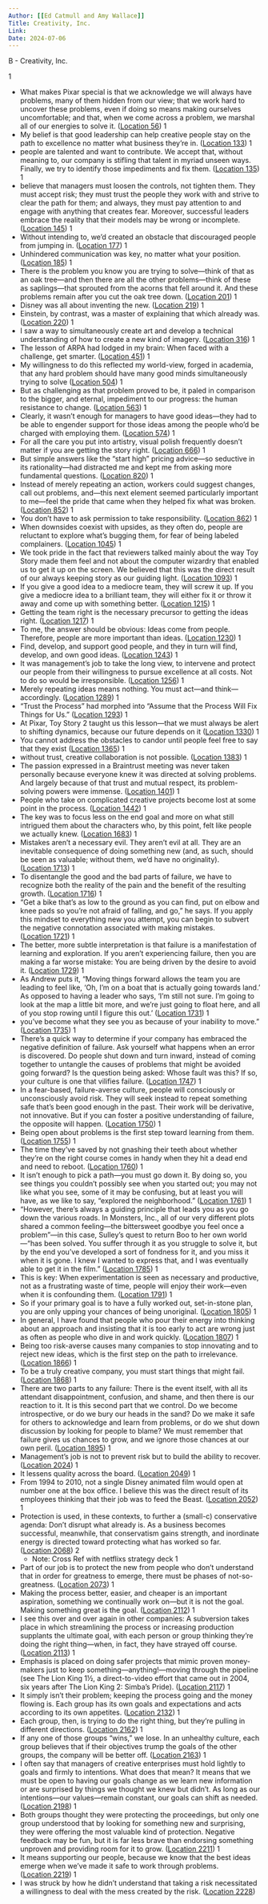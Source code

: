 ```yaml
---
Author: [[Ed Catmull and Amy Wallace]]
Title: Creativity, Inc.
Link: 
Date: 2024-07-06
---
```

B - Creativity, Inc.

1
- What makes Pixar special is that we acknowledge we will always have problems, many of them hidden from our view; that we work hard to uncover these problems, even if doing so means making ourselves uncomfortable; and that, when we come across a problem, we marshal all of our energies to solve it. ([Location 56](https://readwise.io/to_kindle?action=open&asin=B00FUZQYBO&location=56))
1
- My belief is that good leadership can help creative people stay on the path to excellence no matter what business they’re in. ([Location 133](https://readwise.io/to_kindle?action=open&asin=B00FUZQYBO&location=133))
1
- people are talented and want to contribute. We accept that, without meaning to, our company is stifling that talent in myriad unseen ways. Finally, we try to identify those impediments and fix them. ([Location 135](https://readwise.io/to_kindle?action=open&asin=B00FUZQYBO&location=135))
1
- believe that managers must loosen the controls, not tighten them. They must accept risk; they must trust the people they work with and strive to clear the path for them; and always, they must pay attention to and engage with anything that creates fear. Moreover, successful leaders embrace the reality that their models may be wrong or incomplete. ([Location 145](https://readwise.io/to_kindle?action=open&asin=B00FUZQYBO&location=145))
1
- Without intending to, we’d created an obstacle that discouraged people from jumping in. ([Location 177](https://readwise.io/to_kindle?action=open&asin=B00FUZQYBO&location=177))
1
- Unhindered communication was key, no matter what your position. ([Location 185](https://readwise.io/to_kindle?action=open&asin=B00FUZQYBO&location=185))
1
- There is the problem you know you are trying to solve—think of that as an oak tree—and then there are all the other problems—think of these as saplings—that sprouted from the acorns that fell around it. And these problems remain after you cut the oak tree down. ([Location 201](https://readwise.io/to_kindle?action=open&asin=B00FUZQYBO&location=201))
1
- Disney was all about inventing the new. ([Location 219](https://readwise.io/to_kindle?action=open&asin=B00FUZQYBO&location=219))
1
- Einstein, by contrast, was a master of explaining that which already was. ([Location 220](https://readwise.io/to_kindle?action=open&asin=B00FUZQYBO&location=220))
1
- I saw a way to simultaneously create art and develop a technical understanding of how to create a new kind of imagery. ([Location 316](https://readwise.io/to_kindle?action=open&asin=B00FUZQYBO&location=316))
1
- The lesson of ARPA had lodged in my brain: When faced with a challenge, get smarter. ([Location 451](https://readwise.io/to_kindle?action=open&asin=B00FUZQYBO&location=451))
1
- My willingness to do this reflected my world-view, forged in academia, that any hard problem should have many good minds simultaneously trying to solve ([Location 504](https://readwise.io/to_kindle?action=open&asin=B00FUZQYBO&location=504))
1
- But as challenging as that problem proved to be, it paled in comparison to the bigger, and eternal, impediment to our progress: the human resistance to change. ([Location 563](https://readwise.io/to_kindle?action=open&asin=B00FUZQYBO&location=563))
1
- Clearly, it wasn’t enough for managers to have good ideas—they had to be able to engender support for those ideas among the people who’d be charged with employing them. ([Location 574](https://readwise.io/to_kindle?action=open&asin=B00FUZQYBO&location=574))
1
- For all the care you put into artistry, visual polish frequently doesn’t matter if you are getting the story right. ([Location 666](https://readwise.io/to_kindle?action=open&asin=B00FUZQYBO&location=666))
1
- But simple answers like the “start high” pricing advice—so seductive in its rationality—had distracted me and kept me from asking more fundamental questions. ([Location 820](https://readwise.io/to_kindle?action=open&asin=B00FUZQYBO&location=820))
1
- Instead of merely repeating an action, workers could suggest changes, call out problems, and—this next element seemed particularly important to me—feel the pride that came when they helped fix what was broken. ([Location 852](https://readwise.io/to_kindle?action=open&asin=B00FUZQYBO&location=852))
1
- You don’t have to ask permission to take responsibility. ([Location 862](https://readwise.io/to_kindle?action=open&asin=B00FUZQYBO&location=862))
1
- When downsides coexist with upsides, as they often do, people are reluctant to explore what’s bugging them, for fear of being labeled complainers. ([Location 1045](https://readwise.io/to_kindle?action=open&asin=B00FUZQYBO&location=1045))
1
- We took pride in the fact that reviewers talked mainly about the way Toy Story made them feel and not about the computer wizardry that enabled us to get it up on the screen. We believed that this was the direct result of our always keeping story as our guiding light. ([Location 1093](https://readwise.io/to_kindle?action=open&asin=B00FUZQYBO&location=1093))
1
- If you give a good idea to a mediocre team, they will screw it up. If you give a mediocre idea to a brilliant team, they will either fix it or throw it away and come up with something better. ([Location 1215](https://readwise.io/to_kindle?action=open&asin=B00FUZQYBO&location=1215))
1
- Getting the team right is the necessary precursor to getting the ideas right. ([Location 1217](https://readwise.io/to_kindle?action=open&asin=B00FUZQYBO&location=1217))
1
- To me, the answer should be obvious: Ideas come from people. Therefore, people are more important than ideas. ([Location 1230](https://readwise.io/to_kindle?action=open&asin=B00FUZQYBO&location=1230))
1
- Find, develop, and support good people, and they in turn will find, develop, and own good ideas. ([Location 1243](https://readwise.io/to_kindle?action=open&asin=B00FUZQYBO&location=1243))
1
- It was management’s job to take the long view, to intervene and protect our people from their willingness to pursue excellence at all costs. Not to do so would be irresponsible. ([Location 1256](https://readwise.io/to_kindle?action=open&asin=B00FUZQYBO&location=1256))
1
- Merely repeating ideas means nothing. You must act—and think—accordingly. ([Location 1289](https://readwise.io/to_kindle?action=open&asin=B00FUZQYBO&location=1289))
1
- “Trust the Process” had morphed into “Assume that the Process Will Fix Things for Us.” ([Location 1293](https://readwise.io/to_kindle?action=open&asin=B00FUZQYBO&location=1293))
1
- At Pixar, Toy Story 2 taught us this lesson—that we must always be alert to shifting dynamics, because our future depends on it ([Location 1330](https://readwise.io/to_kindle?action=open&asin=B00FUZQYBO&location=1330))
1
- You cannot address the obstacles to candor until people feel free to say that they exist ([Location 1365](https://readwise.io/to_kindle?action=open&asin=B00FUZQYBO&location=1365))
1
- without trust, creative collaboration is not possible. ([Location 1383](https://readwise.io/to_kindle?action=open&asin=B00FUZQYBO&location=1383))
1
- The passion expressed in a Braintrust meeting was never taken personally because everyone knew it was directed at solving problems. And largely because of that trust and mutual respect, its problem-solving powers were immense. ([Location 1401](https://readwise.io/to_kindle?action=open&asin=B00FUZQYBO&location=1401))
1
- People who take on complicated creative projects become lost at some point in the process. ([Location 1442](https://readwise.io/to_kindle?action=open&asin=B00FUZQYBO&location=1442))
1
- The key was to focus less on the end goal and more on what still intrigued them about the characters who, by this point, felt like people we actually knew. ([Location 1683](https://readwise.io/to_kindle?action=open&asin=B00FUZQYBO&location=1683))
1
- Mistakes aren’t a necessary evil. They aren’t evil at all. They are an inevitable consequence of doing something new (and, as such, should be seen as valuable; without them, we’d have no originality). ([Location 1713](https://readwise.io/to_kindle?action=open&asin=B00FUZQYBO&location=1713))
1
- To disentangle the good and the bad parts of failure, we have to recognize both the reality of the pain and the benefit of the resulting growth. ([Location 1716](https://readwise.io/to_kindle?action=open&asin=B00FUZQYBO&location=1716))
1
- “Get a bike that’s as low to the ground as you can find, put on elbow and knee pads so you’re not afraid of falling, and go,” he says. If you apply this mindset to everything new you attempt, you can begin to subvert the negative connotation associated with making mistakes. ([Location 1721](https://readwise.io/to_kindle?action=open&asin=B00FUZQYBO&location=1721))
1
- The better, more subtle interpretation is that failure is a manifestation of learning and exploration. If you aren’t experiencing failure, then you are making a far worse mistake: You are being driven by the desire to avoid it. ([Location 1729](https://readwise.io/to_kindle?action=open&asin=B00FUZQYBO&location=1729))
1
- As Andrew puts it, “Moving things forward allows the team you are leading to feel like, ‘Oh, I’m on a boat that is actually going towards land.’ As opposed to having a leader who says, ‘I’m still not sure. I’m going to look at the map a little bit more, and we’re just going to float here, and all of you stop rowing until I figure this out.’ ([Location 1731](https://readwise.io/to_kindle?action=open&asin=B00FUZQYBO&location=1731))
1
- you’ve become what they see you as because of your inability to move.” ([Location 1735](https://readwise.io/to_kindle?action=open&asin=B00FUZQYBO&location=1735))
1
- There’s a quick way to determine if your company has embraced the negative definition of failure. Ask yourself what happens when an error is discovered. Do people shut down and turn inward, instead of coming together to untangle the causes of problems that might be avoided going forward? Is the question being asked: Whose fault was this? If so, your culture is one that vilifies failure. ([Location 1747](https://readwise.io/to_kindle?action=open&asin=B00FUZQYBO&location=1747))
1
- In a fear-based, failure-averse culture, people will consciously or unconsciously avoid risk. They will seek instead to repeat something safe that’s been good enough in the past. Their work will be derivative, not innovative. But if you can foster a positive understanding of failure, the opposite will happen. ([Location 1750](https://readwise.io/to_kindle?action=open&asin=B00FUZQYBO&location=1750))
1
- Being open about problems is the first step toward learning from them. ([Location 1755](https://readwise.io/to_kindle?action=open&asin=B00FUZQYBO&location=1755))
1
- The time they’ve saved by not gnashing their teeth about whether they’re on the right course comes in handy when they hit a dead end and need to reboot. ([Location 1760](https://readwise.io/to_kindle?action=open&asin=B00FUZQYBO&location=1760))
1
- It isn’t enough to pick a path—you must go down it. By doing so, you see things you couldn’t possibly see when you started out; you may not like what you see, some of it may be confusing, but at least you will have, as we like to say, “explored the neighborhood.” ([Location 1761](https://readwise.io/to_kindle?action=open&asin=B00FUZQYBO&location=1761))
1
- “However, there’s always a guiding principle that leads you as you go down the various roads. In Monsters, Inc., all of our very different plots shared a common feeling—the bittersweet goodbye you feel once a problem”—in this case, Sulley’s quest to return Boo to her own world—“has been solved. You suffer through it as you struggle to solve it, but by the end you’ve developed a sort of fondness for it, and you miss it when it is gone. I knew I wanted to express that, and I was eventually able to get it in the film.” ([Location 1785](https://readwise.io/to_kindle?action=open&asin=B00FUZQYBO&location=1785))
1
- This is key: When experimentation is seen as necessary and productive, not as a frustrating waste of time, people will enjoy their work—even when it is confounding them. ([Location 1791](https://readwise.io/to_kindle?action=open&asin=B00FUZQYBO&location=1791))
1
- So if your primary goal is to have a fully worked out, set-in-stone plan, you are only upping your chances of being unoriginal. ([Location 1805](https://readwise.io/to_kindle?action=open&asin=B00FUZQYBO&location=1805))
1
- In general, I have found that people who pour their energy into thinking about an approach and insisting that it is too early to act are wrong just as often as people who dive in and work quickly. ([Location 1807](https://readwise.io/to_kindle?action=open&asin=B00FUZQYBO&location=1807))
1
- Being too risk-averse causes many companies to stop innovating and to reject new ideas, which is the first step on the path to irrelevance. ([Location 1866](https://readwise.io/to_kindle?action=open&asin=B00FUZQYBO&location=1866))
1
- To be a truly creative company, you must start things that might fail. ([Location 1868](https://readwise.io/to_kindle?action=open&asin=B00FUZQYBO&location=1868))
1
- There are two parts to any failure: There is the event itself, with all its attendant disappointment, confusion, and shame, and then there is our reaction to it. It is this second part that we control. Do we become introspective, or do we bury our heads in the sand? Do we make it safe for others to acknowledge and learn from problems, or do we shut down discussion by looking for people to blame? We must remember that failure gives us chances to grow, and we ignore those chances at our own peril. ([Location 1895](https://readwise.io/to_kindle?action=open&asin=B00FUZQYBO&location=1895))
1
- Management’s job is not to prevent risk but to build the ability to recover. ([Location 2024](https://readwise.io/to_kindle?action=open&asin=B00FUZQYBO&location=2024))
1
- It lessens quality across the board. ([Location 2049](https://readwise.io/to_kindle?action=open&asin=B00FUZQYBO&location=2049))
1
- From 1994 to 2010, not a single Disney animated film would open at number one at the box office. I believe this was the direct result of its employees thinking that their job was to feed the Beast. ([Location 2052](https://readwise.io/to_kindle?action=open&asin=B00FUZQYBO&location=2052))
1
- Protection is used, in these contexts, to further a (small-c) conservative agenda: Don’t disrupt what already is. As a business becomes successful, meanwhile, that conservatism gains strength, and inordinate energy is directed toward protecting what has worked so far. ([Location 2068](https://readwise.io/to_kindle?action=open&asin=B00FUZQYBO&location=2068))
2
    - Note: Cross Ref with netflixs strategy deck
1
- Part of our job is to protect the new from people who don’t understand that in order for greatness to emerge, there must be phases of not-so-greatness. ([Location 2073](https://readwise.io/to_kindle?action=open&asin=B00FUZQYBO&location=2073))
1
- Making the process better, easier, and cheaper is an important aspiration, something we continually work on—but it is not the goal. Making something great is the goal. ([Location 2112](https://readwise.io/to_kindle?action=open&asin=B00FUZQYBO&location=2112))
1
- I see this over and over again in other companies: A subversion takes place in which streamlining the process or increasing production supplants the ultimate goal, with each person or group thinking they’re doing the right thing—when, in fact, they have strayed off course. ([Location 2113](https://readwise.io/to_kindle?action=open&asin=B00FUZQYBO&location=2113))
1
- Emphasis is placed on doing safer projects that mimic proven money-makers just to keep something—anything!—moving through the pipeline (see The Lion King 1½, a direct-to-video effort that came out in 2004, six years after The Lion King 2: Simba’s Pride). ([Location 2117](https://readwise.io/to_kindle?action=open&asin=B00FUZQYBO&location=2117))
1
- It simply isn’t their problem; keeping the process going and the money flowing is. Each group has its own goals and expectations and acts according to its own appetites. ([Location 2132](https://readwise.io/to_kindle?action=open&asin=B00FUZQYBO&location=2132))
1
- Each group, then, is trying to do the right thing, but they’re pulling in different directions. ([Location 2162](https://readwise.io/to_kindle?action=open&asin=B00FUZQYBO&location=2162))
1
- If any one of those groups “wins,” we lose. In an unhealthy culture, each group believes that if their objectives trump the goals of the other groups, the company will be better off. ([Location 2163](https://readwise.io/to_kindle?action=open&asin=B00FUZQYBO&location=2163))
1
- I often say that managers of creative enterprises must hold lightly to goals and firmly to intentions. What does that mean? It means that we must be open to having our goals change as we learn new information or are surprised by things we thought we knew but didn’t. As long as our intentions—our values—remain constant, our goals can shift as needed. ([Location 2198](https://readwise.io/to_kindle?action=open&asin=B00FUZQYBO&location=2198))
1
- Both groups thought they were protecting the proceedings, but only one group understood that by looking for something new and surprising, they were offering the most valuable kind of protection. Negative feedback may be fun, but it is far less brave than endorsing something unproven and providing room for it to grow. ([Location 2211](https://readwise.io/to_kindle?action=open&asin=B00FUZQYBO&location=2211))
1
- It means supporting our people, because we know that the best ideas emerge when we’ve made it safe to work through problems. ([Location 2219](https://readwise.io/to_kindle?action=open&asin=B00FUZQYBO&location=2219))
1
- I was struck by how he didn’t understand that taking a risk necessitated a willingness to deal with the mess created by the risk. ([Location 2228](https://readwise.io/to_kindle?action=open&asin=B00FUZQYBO&location=2228))
